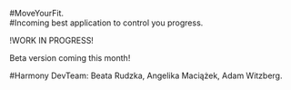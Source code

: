 #MoveYourFit.  
#Incoming best application to control you progress. 


!WORK IN PROGRESS!


Beta version coming this month!


#Harmony DevTeam: 
Beata Rudzka, 
Angelika Maciążek, 
Adam Witzberg.
